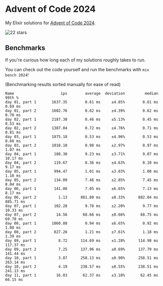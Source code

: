 # Advent of Code 2024

My Elixir solutions for [Advent of Code 2024](https://adventofcode.com/2024).

<!-- stars 2024 start --><img src="https://img.shields.io/static/v1?label=2024&message=22%20stars&style=for-the-badge&color=orange" alt="22 stars" /><!-- stars 2024 end -->

## Benchmarks

If you're curious how long each of my solutions roughly takes to run.

You can check out the code yourself and run the benchmarks with `mix bench 2024`!

(Benchmarking results sorted manually for ease of read)

```
Name                     ips        average  deviation         median         99th %
day 01, part 1       1637.35        0.61 ms     ±4.85%        0.61 ms        0.69 ms
day 01, part 2       1602.76        0.62 ms     ±4.39%        0.62 ms        0.70 ms
day 02, part 1       2187.30        0.46 ms     ±5.13%        0.45 ms        0.53 ms
day 02, part 2       1387.04        0.72 ms     ±4.76%        0.71 ms        0.81 ms
day 03, part 1       1875.18        0.53 ms     ±4.96%        0.53 ms        0.60 ms
day 03, part 2       1018.10        0.98 ms     ±2.97%        0.97 ms        1.07 ms
day 04, part 1        108.30        9.23 ms     ±3.71%        9.07 ms       10.17 ms
day 04, part 2        119.67        8.36 ms     ±4.63%        8.10 ms        9.17 ms
day 05, part 1        994.47        1.01 ms     ±3.03%        1.00 ms        1.10 ms
day 05, part 2        134.09        7.46 ms     ±2.85%        7.45 ms        8.04 ms
day 06, part 1        141.86        7.05 ms     ±6.65%        7.13 ms        8.17 ms
day 06, part 2          1.13      881.80 ms     ±0.33%      882.04 ms      885.71 ms
day 07, part 1        102.28        9.78 ms     ±2.20%        9.77 ms       10.33 ms
day 07, part 2         14.56       68.66 ms     ±0.66%       68.75 ms       69.78 ms
day 08, part 1       1060.88        0.94 ms     ±6.65%        0.92 ms        1.08 ms
day 08, part 2        827.26        1.21 ms     ±7.61%        1.18 ms        1.39 ms
day 09, part 1          8.72      114.69 ms     ±1.28%      114.98 ms      117.37 ms
day 09, part 2          7.25      137.96 ms     ±0.69%      137.79 ms      141.44 ms
day 10, part 1          3.87      258.13 ms     ±0.90%      258.51 ms      263.14 ms
day 10, part 2          4.19      238.57 ms     ±0.55%      238.51 ms      241.13 ms
day 11, part 1         16.03       62.37 ms     ±3.10%       62.45 ms       66.15 ms
```
